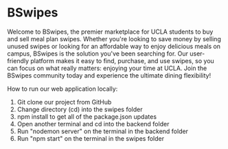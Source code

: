 # BSwipes
Welcome to BSwipes, the premier marketplace for UCLA students to buy and sell meal plan swipes. Whether you're looking to save money by selling unused swipes or looking for an affordable way to enjoy delicious meals on campus, BSwipes is the solution you've been searching for. Our user-friendly platform makes it easy to find, purchase, and use swipes, so you can focus on what really matters: enjoying your time at UCLA. Join the BSwipes community today and experience the ultimate dining flexibility!

How to run our web application locally:
1. Git clone our project from GitHub
2. Change directory (cd) into the swipes folder
3. npm install to get all of the package.json updates
4. Open another terminal and cd into the backend folder
5. Run "nodemon server" on the terminal in the backend folder
6. Run "npm start" on the terminal in the swipes folder
